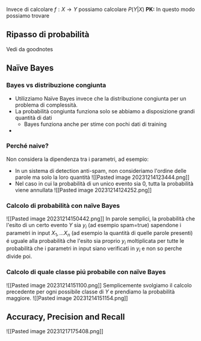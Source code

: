 Invece di calcolare $f:X\to Y$ possiamo calcolare $P(Y|X)$
**PK:**  In questo modo possiamo trovare 
## Ripasso di probabilità
Vedi da goodnotes

## Naïve Bayes

### Bayes vs distribuzione congiunta
- Utilizziamo Naïve Bayes invece che la distribuzione congiunta per un problema di complessità.
- La probabilità congiunta funziona solo se abbiamo a disposizione grandi quantità di dati
	- Bayes funziona anche per stime con pochi dati di training
- 
### Perché naive?
Non considera la dipendenza tra i parametri, ad esempio:
- In un sistema di detection anti-spam, non consideriamo l'ordine delle parole ma solo la loro quantità
![[Pasted image 20231214123444.png]]
- Nel caso in cui la probabilità di un unico evento sia 0, tutta la probabilità viene annullata
![[Pasted image 20231214124252.png]]
### Calcolo di probabilità con naïve Bayes
![[Pasted image 20231214150442.png]]
In parole semplici, la probabilità che l'esito di un certo evento $Y$ sia $y_i$ (ad esempio spam=true) sapendone i parametri in input $X_1,...X_n$ (ad esempio la quantità di quelle parole presenti) é uguale alla probabilità che l'esito sia proprio $y_i$ moltiplicata per tutte le probabilità che i parametri in input siano verificati in $y_i$  e non so perche divide poi.
### Calcolo di quale classe piú probabile con naïve Bayes
![[Pasted image 20231214151100.png]]
Semplicemente svolgiamo il calcolo precedente per ogni possibile classe di $Y$ e prendiamo la probabilità maggiore.
![[Pasted image 20231214151154.png]]

## Accuracy, Precision and Recall
![[Pasted image 20231217175408.png]]